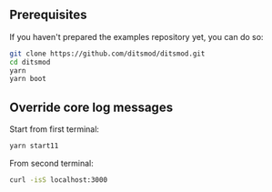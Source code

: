 ## Prerequisites

If you haven't prepared the examples repository yet, you can do so:

```bash
git clone https://github.com/ditsmod/ditsmod.git
cd ditsmod
yarn
yarn boot
```

## Override core log messages

Start from first terminal:

```bash
yarn start11
```

From second terminal:

```bash
curl -isS localhost:3000
```
